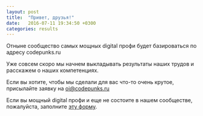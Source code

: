 ```yaml
---
layout: post
title:  "Привет, друзья!"
date:   2016-07-11 19:34:50 +0300
categories: results
---
```

Отныне сообщество самых мощных digital профи будет базироваться по адресу codepunks.ru

Уже совсем скоро мы начнем выкладывать результаты наших трудов и расскажем о наших компетенциях.

Если вы хотите, чтобы мы сделали для вас что-то очень крутое, присылайте заявку на oi@codepunks.ru

Если вы мощный digital профи и еще не состоите в нашем сообществе, пожалуйста, заполните <a href = "http://goo.gl/forms/0YPRDuRTE6NR7l7r1">эту форму</a>.
